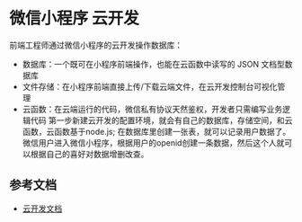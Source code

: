 # 微信小程序 云开发 
前端工程师通过微信小程序的云开发操作数据库：
- 数据库：一个既可在小程序前端操作，也能在云函数中读写的 JSON 文档型数据库
- 文件存储：在小程序前端直接上传/下载云端文件，在云开发控制台可视化管理
- 云函数：在云端运行的代码，微信私有协议天然鉴权，开发者只需编写业务逻辑代码
第一步新建云开发的配置环境，就会有自己的数据库，存储空间，和云函数，云函数基于node.js;
在数据库里创建一张表，就可以记录用户数据了。
微信用户进入微信小程序，根据用户的openid创建一条数据，然后这个人就可以根据自己的喜好对数据增删改查。
## 参考文档

- [云开发文档](https://developers.weixin.qq.com/miniprogram/dev/wxcloud/basis/getting-started.html)

